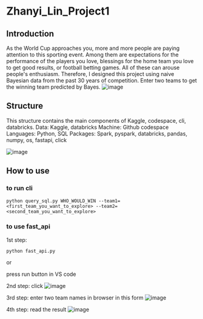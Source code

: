 # Zhanyi_Lin_Project1

## Introduction
As the World Cup approaches you, more and more people are paying attention to this sporting event. Among them are expectations for the performance of the players you love, blessings for the home team you love to get good results, or football betting games. All of these can arouse people's enthusiasm. Therefore, I designed this project using naive Bayesian data from the past 30 years of competition. Enter two teams to get the winning team predicted by Bayes.
![image](https://user-images.githubusercontent.com/55003943/190939285-0976a535-bc2f-4d7f-a60b-697f2511cc48.png)


## Structure
This structure contains the main components of Kaggle, codespace, cli, databricks. 
Data: Kaggle, databricks
Machine: Github codespace
Languages: Python, SQL
Packages: Spark, pyspark, databricks, pandas, numpy, os, fastapi, click

![image](https://user-images.githubusercontent.com/55003943/190938853-7ca23207-ee03-4e37-9037-a595e345a596.png)


## How to use

### to run cli


```
python query_sql.py WHO_WOULD_WIN --team1=<first_team_you_want_to_explore> --team2=<second_team_you_want_to_explore>
```

### to use fast_api
1st step: 

```
python fast_api.py 
```

or 

press run button in VS code

2nd step:
click
![image](https://user-images.githubusercontent.com/55003943/190937728-8844aebc-f27f-4038-9b8c-8a8b87f76ece.png)

3rd step:
enter two team names in browser in this form
![image](https://user-images.githubusercontent.com/55003943/190937847-e7d016a9-bb76-4020-878e-1d4206d7d7c9.png)

4th step:
read the result
![image](https://user-images.githubusercontent.com/55003943/190937914-e6211a09-74ce-4daa-b189-b52d904fe13d.png)




